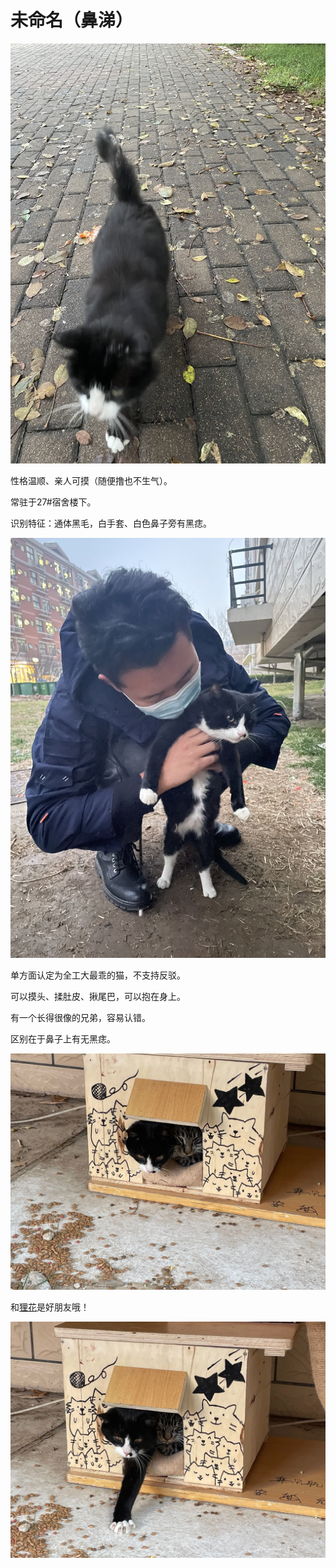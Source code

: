 # 未命名（鼻涕）

![05_1](img/05_1.jpeg)

性格温顺、亲人可摸（随便撸也不生气）。

常驻于27#宿舍楼下。

识别特征：通体黑毛，白手套、白色鼻子旁有黑痣。

![IMG_3792](img/IMG_3824.jpg)

单方面认定为全工大最乖的猫，不支持反驳。

可以摸头、揉肚皮、揪尾巴，可以抱在身上。

有一个长得很像的兄弟，容易认错。

区别在于鼻子上有无黑痣。

![](img/鼻涕3.jpg)

和[狸花](未命名（狸花）.md)是好朋友哦！

![](img/鼻涕2.jpg)
